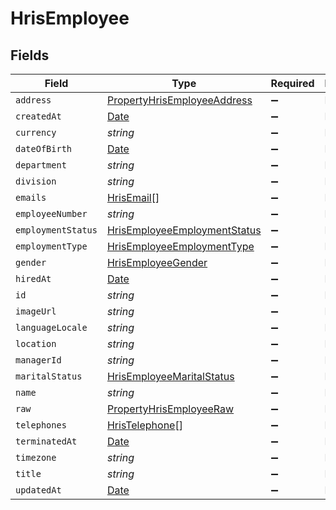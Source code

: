 # HrisEmployee


## Fields

| Field                                                                                         | Type                                                                                          | Required                                                                                      | Description                                                                                   |
| --------------------------------------------------------------------------------------------- | --------------------------------------------------------------------------------------------- | --------------------------------------------------------------------------------------------- | --------------------------------------------------------------------------------------------- |
| `address`                                                                                     | [PropertyHrisEmployeeAddress](../../models/shared/propertyhrisemployeeaddress.md)             | :heavy_minus_sign:                                                                            | N/A                                                                                           |
| `createdAt`                                                                                   | [Date](https://developer.mozilla.org/en-US/docs/Web/JavaScript/Reference/Global_Objects/Date) | :heavy_minus_sign:                                                                            | N/A                                                                                           |
| `currency`                                                                                    | *string*                                                                                      | :heavy_minus_sign:                                                                            | N/A                                                                                           |
| `dateOfBirth`                                                                                 | [Date](https://developer.mozilla.org/en-US/docs/Web/JavaScript/Reference/Global_Objects/Date) | :heavy_minus_sign:                                                                            | N/A                                                                                           |
| `department`                                                                                  | *string*                                                                                      | :heavy_minus_sign:                                                                            | N/A                                                                                           |
| `division`                                                                                    | *string*                                                                                      | :heavy_minus_sign:                                                                            | N/A                                                                                           |
| `emails`                                                                                      | [HrisEmail](../../models/shared/hrisemail.md)[]                                               | :heavy_minus_sign:                                                                            | N/A                                                                                           |
| `employeeNumber`                                                                              | *string*                                                                                      | :heavy_minus_sign:                                                                            | N/A                                                                                           |
| `employmentStatus`                                                                            | [HrisEmployeeEmploymentStatus](../../models/shared/hrisemployeeemploymentstatus.md)           | :heavy_minus_sign:                                                                            | N/A                                                                                           |
| `employmentType`                                                                              | [HrisEmployeeEmploymentType](../../models/shared/hrisemployeeemploymenttype.md)               | :heavy_minus_sign:                                                                            | N/A                                                                                           |
| `gender`                                                                                      | [HrisEmployeeGender](../../models/shared/hrisemployeegender.md)                               | :heavy_minus_sign:                                                                            | N/A                                                                                           |
| `hiredAt`                                                                                     | [Date](https://developer.mozilla.org/en-US/docs/Web/JavaScript/Reference/Global_Objects/Date) | :heavy_minus_sign:                                                                            | N/A                                                                                           |
| `id`                                                                                          | *string*                                                                                      | :heavy_minus_sign:                                                                            | N/A                                                                                           |
| `imageUrl`                                                                                    | *string*                                                                                      | :heavy_minus_sign:                                                                            | N/A                                                                                           |
| `languageLocale`                                                                              | *string*                                                                                      | :heavy_minus_sign:                                                                            | N/A                                                                                           |
| `location`                                                                                    | *string*                                                                                      | :heavy_minus_sign:                                                                            | N/A                                                                                           |
| `managerId`                                                                                   | *string*                                                                                      | :heavy_minus_sign:                                                                            | N/A                                                                                           |
| `maritalStatus`                                                                               | [HrisEmployeeMaritalStatus](../../models/shared/hrisemployeemaritalstatus.md)                 | :heavy_minus_sign:                                                                            | N/A                                                                                           |
| `name`                                                                                        | *string*                                                                                      | :heavy_minus_sign:                                                                            | N/A                                                                                           |
| `raw`                                                                                         | [PropertyHrisEmployeeRaw](../../models/shared/propertyhrisemployeeraw.md)                     | :heavy_minus_sign:                                                                            | N/A                                                                                           |
| `telephones`                                                                                  | [HrisTelephone](../../models/shared/hristelephone.md)[]                                       | :heavy_minus_sign:                                                                            | N/A                                                                                           |
| `terminatedAt`                                                                                | [Date](https://developer.mozilla.org/en-US/docs/Web/JavaScript/Reference/Global_Objects/Date) | :heavy_minus_sign:                                                                            | N/A                                                                                           |
| `timezone`                                                                                    | *string*                                                                                      | :heavy_minus_sign:                                                                            | N/A                                                                                           |
| `title`                                                                                       | *string*                                                                                      | :heavy_minus_sign:                                                                            | N/A                                                                                           |
| `updatedAt`                                                                                   | [Date](https://developer.mozilla.org/en-US/docs/Web/JavaScript/Reference/Global_Objects/Date) | :heavy_minus_sign:                                                                            | N/A                                                                                           |